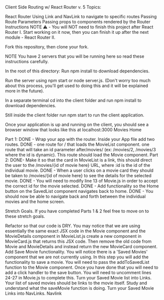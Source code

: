 Client Side Routing w/ React Router v. 5
Topics:

React Router
Using Link and NavLink to navigate to specific routes
Passing Route Parameters
Passing props to components rendered by the Router
Instructions
NOTE ⚠️ - You will NOT need to finish this project after React Router I. Start working on it now, then you can finish it up after the next module - React Router II.

 Fork this repository, then clone your fork.

 NOTE You have 2 servers that you will be running here so read these instructions carefully.

 In the root of this directory: Run npm install to download dependencies.

 Run the server using npm start or node server.js. (Don't worry too much about this process, you'll get used to doing this and it will be explained more in the future).

 In a separate terminal cd into the client folder and run npm install to download dependencies.

 Still inside the client folder run npm start to run the client application.

 Once your application is up and running on the client, you should see a browser window that looks like this at localhost:3000 Movies Home

Part 1:
 DONE - Wrap your app with the router.
 Inside your App file add two routes.
 DONE - one route for / that loads the MovieList component.
 one route that will take an id parameter after/movies/ (ex: /movies/2, /movies/3 where the id is dynamic). This route should load the Movie component.
Part 2:
 DONE- Make it so that the card in MovieList is a link, this should direct the user to the /movies/{id of movie here} URL, where :id is the id of the individual movie.
 DONE - When a user clicks on a movie card they should be taken to /movies/{id of movie here} to see the details for the selected movie.
 DONE - You will need to modify line 13 of Movie.js in order to accept the correct id for the movie selected.
 DONE - Add functionality so the Home button on the SavedList component navigates back to home.
 DONE - You should now be able to navigate back and forth between the individual movies and the home screen.
 
Stretch Goals.
If you have completed Parts 1 & 2 feel free to move on to these stretch goals.

Refactor so that our code is DRY.
 You may notice that we are using essentially the same exact JSX code in the Movie component and the MovieDetails component in MovieList.js create a new component in MovieCard.js that returns this JSX code. Then remove the old code from Movie and MovieDetails and instead return the new MovieCard component.
Add Save Movie functionality.
 You will notice there is a 'Saved Movies' component that we are not currently using. In this step you will add the functionality to save a movie. You will need to pass the addToSavedList function to the Movie component. Once you have done that you will need to add a click handler to the save button. You will need to uncomment lines 24-27 in Movie.js to complete this.
Turn your Saved Movie list into Links.
 Your list of saved movies should be links to the movie itself. Study and understand what the saveMovie function is doing.
Turn your Saved Movie Links into NavLinks.
 Navlink
